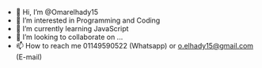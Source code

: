 - 👋 Hi, I’m @Omarelhady15
- 👀 I’m interested in Programming and Coding
- 🌱 I’m currently learning JavaScript
- 💞️ I’m looking to collaborate on ...
- 📫 How to reach me 01149590522 (Whatsapp) or o.elhady15@gmail.com (E-mail)

<!---
Omarelhady15/Omarelhady15 is a ✨ special ✨ repository because its `README.md` (this file) appears on your GitHub profile.
You can click the Preview link to take a look at your changes.
--->
